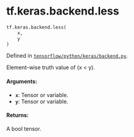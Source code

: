 <div itemscope itemtype="http://developers.google.com/ReferenceObject">
<meta itemprop="name" content="tf.keras.backend.less" />
<meta itemprop="path" content="Stable" />
</div>

# tf.keras.backend.less

``` python
tf.keras.backend.less(
    x,
    y
)
```



Defined in [`tensorflow/python/keras/backend.py`](/code/stable/tensorflow/python/keras/backend.py).

Element-wise truth value of (x < y).

#### Arguments:

* <b>`x`</b>: Tensor or variable.
* <b>`y`</b>: Tensor or variable.


#### Returns:

A bool tensor.